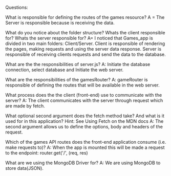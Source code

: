Questions:

What is responsible for defining the routes of the games resource?
A = The Server is responsible because is receiving the data.

What do you notice about the folder structure? Whats the client responsible for? Whats the server responsible for?
A= I noticed that Games_app is divided in two main folders: Client/Server.
Client is responsible of rendering the pages, making requests and using the server data response.
Server is responsible of receiving clients requests and send the data to the database.  

What are the the responsibilities of server.js?
A: Initiate the database connection, select database and Initiate the web server.

What are the responsibilities of the gamesRouter?
A: gameRouter is responsible of defining the routes that will be available in the web server.

What process does the the client (front-end) use to communicate with the server?
A: The client communicates with the server through request which are made by fetch.

What optional second argument does the fetch method take? And what is it used for in this application? Hint: See Using Fetch on the MDN docs
A: The second argument allows us to define the options, body and headers of the request.

Which of the games API routes does the front-end application consume (i.e. make requests to)?
A: When the app is mounted this will be made a request to the endpoint: router.get('/', (req, res)

What are we using the MongoDB Driver for?
A: We are using MongoDB to store data(JSON).
